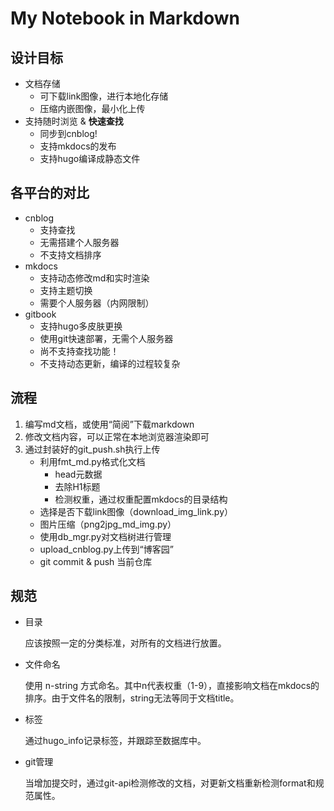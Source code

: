 
# My Notebook in Markdown

## 设计目标

+ 文档存储
    + 可下载link图像，进行本地化存储
    + 压缩内嵌图像，最小化上传
+ 支持随时浏览 & **快速查找**
    + 同步到cnblog!
    + 支持mkdocs的发布
    + 支持hugo编译成静态文件

## 各平台的对比

+ cnblog
    + 支持查找
    + 无需搭建个人服务器
    - 不支持文档排序
+ mkdocs
    + 支持动态修改md和实时渲染
    + 支持主题切换
    - 需要个人服务器（内网限制）
+ gitbook
    + 支持hugo多皮肤更换
    + 使用git快速部署，无需个人服务器
    - 尚不支持查找功能！
    - 不支持动态更新，编译的过程较复杂

## 流程

1. 编写md文档，或使用“简阅”下载markdown
1. 修改文档内容，可以正常在本地浏览器渲染即可
1. 通过封装好的git_push.sh执行上传
    + 利用fmt_md.py格式化文档
        + head元数据
        + 去除H1标题
        + 检测权重，通过权重配置mkdocs的目录结构
    + 选择是否下载link图像（download_img_link.py）
    + 图片压缩（png2jpg_md_img.py）
    + 使用db_mgr.py对文档树进行管理
    + upload_cnblog.py上传到“博客园”
    + git commit & push 当前仓库

## 规范

+ 目录

    应该按照一定的分类标准，对所有的文档进行放置。

+ 文件命名

    使用 n-string 方式命名。其中n代表权重（1-9），直接影响文档在mkdocs的排序。由于文件名的限制，string无法等同于文档title。

+ 标签

    通过hugo_info记录标签，并跟踪至数据库中。

+ git管理

    当增加提交时，通过git-api检测修改的文档，对更新文档重新检测format和规范属性。

